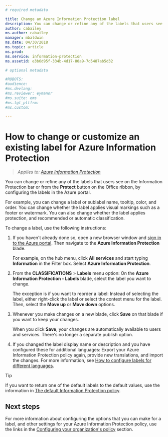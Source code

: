 ```yaml
---
# required metadata

title: Change an Azure Information Protection label
description: You can change or refine any of the labels that users see on the Information Protection bar, by configuring them in the Azure Information Protection policy.
author: cabailey
ms.author: cabailey
manager: mbaldwin
ms.date: 04/30/2018
ms.topic: article
ms.prod:
ms.service: information-protection
ms.assetid: e3b6d95f-334b-4d17-80a9-7d5487ab5d32

# optional metadata

#ROBOTS:
#audience:
#ms.devlang:
#ms.reviewer: eymanor
#ms.suite: ems
#ms.tgt_pltfrm:
#ms.custom:

---
```


# How to change or customize an existing label for Azure Information Protection

>*Applies to: [Azure Information Protection](https://azure.microsoft.com/pricing/details/information-protection)*

You can change or refine any of the labels that users see on the Information Protection bar or from the **Protect** button on the Office ribbon, by configuring the labels in the Azure portal.

For example, you can change a label or sublabel name, tooltip, color, and order. You can change whether the label applies visual markings such as a footer or watermark. You can also change whether the label applies protection, and recommended or automatic classification.

To change a label, use the following instructions:

1. If you haven't already done so, open a new browser window and [sign in to the Azure portal](configure-policy.md#signing-in-to-the-azure-portal). Then navigate to the **Azure Information Protection** blade. 
    
    For example, on the hub menu, click **All services** and start typing **Information** in the Filter box. Select **Azure Information Protection**.

2. From the **CLASSIFICATIONS** > **Labels** menu option: On the **Azure Information Protection - Labels** blade, select the label you want to change.

    The exception is if you want to reorder a label: Instead of selecting the label, either right-click the label or select the context menu for the label. Then, select the **Move up** or **Move down** options.

3. Whenever you make changes on a new blade, click **Save** on that blade if you want to keep your changes.
    
    When you click **Save**, your changes are automatically available to users and services. There's no longer a separate publish option.

4. If you changed the label display name or description and you have configured these for additional languages: Export your Azure Information Protection policy again, provide new translations, and import the changes. For more information, see [How to configure labels for different languages](configure-policy-languages.md).

> [!TIP]
>If you want to return one of the default labels to the default values, use the information in [The default Information Protection policy](configure-policy-default.md).

## Next steps

For more information about configuring the options that you can make for a label, and other settings for your Azure Information Protection policy, use the links in the [Configuring your organization's policy](configure-policy.md#configuring-your-organizations-policy) section.



